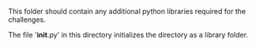 This folder should contain any additional python libraries required for the challenges.

The file '__init__.py' in this directory initializes the directory as a library folder.
